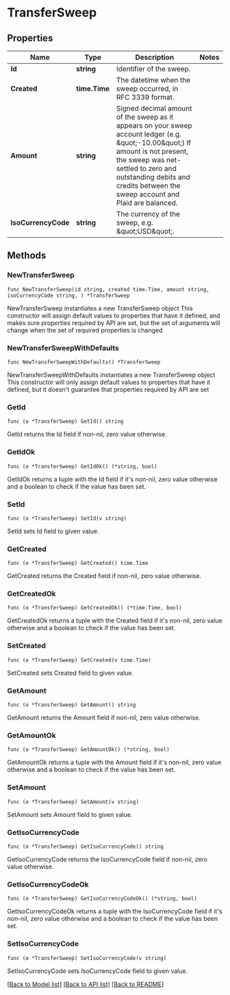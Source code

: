 # TransferSweep

## Properties

Name | Type | Description | Notes
------------ | ------------- | ------------- | -------------
**Id** | **string** | Identifier of the sweep. | 
**Created** | **time.Time** | The datetime when the sweep occurred, in RFC 3339 format. | 
**Amount** | **string** | Signed decimal amount of the sweep as it appears on your sweep account ledger (e.g. \&quot;-10.00\&quot;)  If amount is not present, the sweep was net-settled to zero and outstanding debits and credits between the sweep account and Plaid are balanced. | 
**IsoCurrencyCode** | **string** | The currency of the sweep, e.g. \&quot;USD\&quot;. | 

## Methods

### NewTransferSweep

`func NewTransferSweep(id string, created time.Time, amount string, isoCurrencyCode string, ) *TransferSweep`

NewTransferSweep instantiates a new TransferSweep object
This constructor will assign default values to properties that have it defined,
and makes sure properties required by API are set, but the set of arguments
will change when the set of required properties is changed

### NewTransferSweepWithDefaults

`func NewTransferSweepWithDefaults() *TransferSweep`

NewTransferSweepWithDefaults instantiates a new TransferSweep object
This constructor will only assign default values to properties that have it defined,
but it doesn't guarantee that properties required by API are set

### GetId

`func (o *TransferSweep) GetId() string`

GetId returns the Id field if non-nil, zero value otherwise.

### GetIdOk

`func (o *TransferSweep) GetIdOk() (*string, bool)`

GetIdOk returns a tuple with the Id field if it's non-nil, zero value otherwise
and a boolean to check if the value has been set.

### SetId

`func (o *TransferSweep) SetId(v string)`

SetId sets Id field to given value.


### GetCreated

`func (o *TransferSweep) GetCreated() time.Time`

GetCreated returns the Created field if non-nil, zero value otherwise.

### GetCreatedOk

`func (o *TransferSweep) GetCreatedOk() (*time.Time, bool)`

GetCreatedOk returns a tuple with the Created field if it's non-nil, zero value otherwise
and a boolean to check if the value has been set.

### SetCreated

`func (o *TransferSweep) SetCreated(v time.Time)`

SetCreated sets Created field to given value.


### GetAmount

`func (o *TransferSweep) GetAmount() string`

GetAmount returns the Amount field if non-nil, zero value otherwise.

### GetAmountOk

`func (o *TransferSweep) GetAmountOk() (*string, bool)`

GetAmountOk returns a tuple with the Amount field if it's non-nil, zero value otherwise
and a boolean to check if the value has been set.

### SetAmount

`func (o *TransferSweep) SetAmount(v string)`

SetAmount sets Amount field to given value.


### GetIsoCurrencyCode

`func (o *TransferSweep) GetIsoCurrencyCode() string`

GetIsoCurrencyCode returns the IsoCurrencyCode field if non-nil, zero value otherwise.

### GetIsoCurrencyCodeOk

`func (o *TransferSweep) GetIsoCurrencyCodeOk() (*string, bool)`

GetIsoCurrencyCodeOk returns a tuple with the IsoCurrencyCode field if it's non-nil, zero value otherwise
and a boolean to check if the value has been set.

### SetIsoCurrencyCode

`func (o *TransferSweep) SetIsoCurrencyCode(v string)`

SetIsoCurrencyCode sets IsoCurrencyCode field to given value.



[[Back to Model list]](../README.md#documentation-for-models) [[Back to API list]](../README.md#documentation-for-api-endpoints) [[Back to README]](../README.md)


